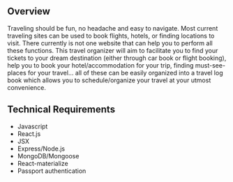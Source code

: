 ## Overview
Traveling should be fun, no headache and easy to navigate. Most current traveling sites can be used to book flights, hotels, or finding locations to visit. There currently is not one website that can help you to perform all these functions. This travel organizer will aim to facilitate you to find your tickets to your dream destination (either through car book or flight booking), help you to book your hotel/accommodation for your trip, finding must-see-places for your travel… all of these can be easily organized into a travel log book which allows you to schedule/organize your travel at your utmost convenience. 

## Technical Requirements
* Javascript
* React.js
* JSX
* Express/Node.js
* MongoDB/Mongoose
* React-materialize
* Passport authentication
